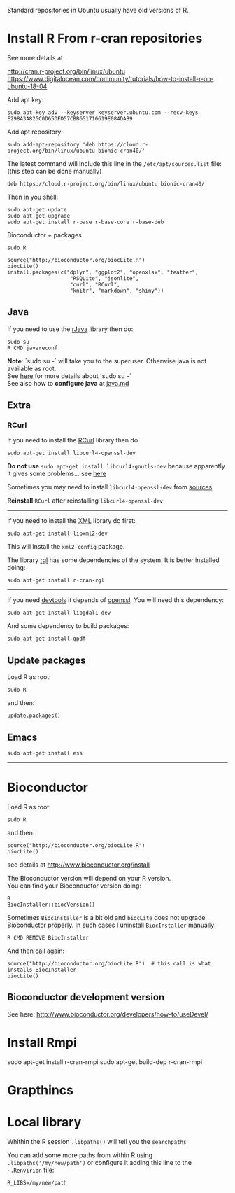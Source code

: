 Standard repositories in Ubuntu usually have old versions of R.

Install R From r-cran repositories
====================================

See more details at  


http://cran.r-project.org/bin/linux/ubuntu  
https://www.digitalocean.com/community/tutorials/how-to-install-r-on-ubuntu-18-04

Add apt key:

    sudo apt-key adv --keyserver keyserver.ubuntu.com --recv-keys E298A3A825C0D65DFD57CBB651716619E084DAB9

Add apt repository:

    sudo add-apt-repository 'deb https://cloud.r-project.org/bin/linux/ubuntu bionic-cran40/'

The latest command will include this line in the `/etc/apt/sources.list` file:
(this step can be done manually)

    deb https://cloud.r-project.org/bin/linux/ubuntu bionic-cran40/


Then in you shell:

    sudo apt-get update
    sudo apt-get upgrade
    sudo apt-get install r-base r-base-core r-base-deb

Bioconductor + packages

    sudo R

    source("http://bioconductor.org/biocLite.R")
    biocLite()
    install.packages(c("dplyr", "ggplot2", "openxlsx", "feather",
                        "RSQLite", "jsonlite",
                        "curl", "RCurl", 
                        "knitr", "markdown", "shiny"))



Java
----

If you need to use the [rJava](http://cran.es.r-project.org/web/packages/rJava/index.html) library then do:

    sudo su -
    R CMD javareconf

__Note__: ´sudo su -´ will take you to the superuser. Otherwise java is not available as root.  
See [here](http://askubuntu.com/questions/376199/sudo-su-vs-sudo-i-vs-sudo-bin-bash-when-does-it-matter-which-is-used) for more details about ´sudo su -´  
See also how to __configure java__ at [java.md](java.md)


Extra 
------

### RCurl

If you need to install the [RCurl](http://cran.es.r-project.org/web/packages/RCurl/index.html) library then do

    sudo apt-get install libcurl4-openssl-dev

__Do not use__ `sudo apt-get install libcurl4-gnutls-dev` because apparently it gives some problems... see [here](https://github.com/jeroenooms/curl/issues/63)

Sometimes you may need to install `libcurl4-openssl-dev` from [sources](http://packages.ubuntu.com/trusty/amd64/libcurl4-openssl-dev/download)

__Reinstall__ `RCurl` after reinstalling `libcurl4-openssl-dev`

-----


If you need to install the [XML](http://cran.r-project.org/web/packages/XML/index.html) library do first:

    sudo apt-get install libxml2-dev

This will install the `xml2-config` package.


The library [rgl](http://cran.r-project.org/web/packages/rgl/index.html) has some dependencies of the system. 
It is better installed doing: 

    sudo apt-get install r-cran-rgl


----------

If you need [devtools](https://cran.r-project.org/web/packages/devtools/index.html) it depends of [openssl](https://cran.r-project.org/web/packages/openssl/index.html). You will need this dependency:  

    sudo apt-get install libgdal1-dev
    
And some dependency to build packages:

    sudo apt-get install qpdf


Update packages
--------------

Load R as root:

    sudo R

and then:

    update.packages()




Emacs
-----

    sudo apt-get install ess

----------------------------------------------------------------------------------------------------------


Bioconductor
============


Load R as root:

    sudo R

and then:

    source("http://bioconductor.org/biocLite.R")
    biocLite()

see details at <http://www.bioconductor.org/install>


The Bioconductor version will depend on your R version.  
You can find your Bioconductor version doing: 

    R
    BiocInstaller::biocVersion()

Sometimes `BiocInstaller` is a bit old and `biocLite` does not upgrade Bioconductor properly. In such cases I uninstall `BiocInstaller` manually:   

    R CMD REMOVE BiocInstaller
 
 And then call again:
 
    source("http://bioconductor.org/biocLite.R")  # this call is what installs BiocInstaller
    biocLite()


Bioconductor development version
--------------------------------

See here: <http://www.bioconductor.org/developers/how-to/useDevel/>



Install Rmpi
============

sudo apt-get install r-cran-rmpi 
sudo apt-get build-dep r-cran-rmpi


Grapthincs
===============


Local library
===============

Whithin the R session `.libpaths()` will tell you the `searchpaths`

You can add some more paths from within R using `.libpaths('/my/new/path')` or configure it adding this line to the `~.Renvirion` file: 

    R_LIBS=/my/new/path
